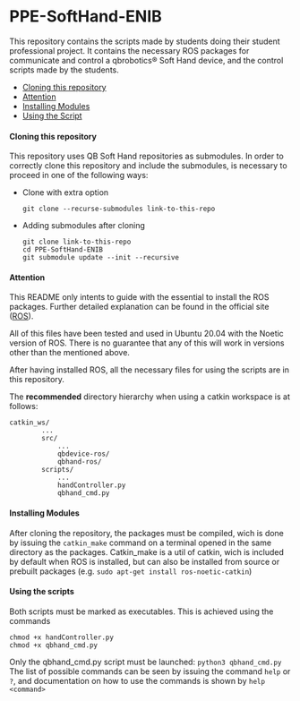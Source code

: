# PPE-SoftHand-ENIB

This repository contains the scripts made by students doing their student professional project. It contains the necessary ROS packages for communicate and control a qbrobotics&reg; Soft Hand device, and the control scripts made by the students.

- [Cloning this repository](#cloning-this-repository)
- [Attention](#attention)
- [Installing Modules](#installing-modules)
- [Using the Script](#using-the-scripts)

#### Cloning this repository
This repository uses QB Soft Hand repositories as submodules. In order to correctly clone this repository and include the submodules, is necessary to proceed in one of the following ways:

- Clone with extra option  
	```
	git clone --recurse-submodules link-to-this-repo
	```
- Adding submodules after cloning  
	```
	git clone link-to-this-repo
	cd PPE-SoftHand-ENIB
	git submodule update --init --recursive
	```

#### Attention 
This README only intents to guide with the essential to install the ROS packages. Further detailed explanation can be found in the official site ([ROS](https://wiki.ros.org/ "ROS")).

All of this files have been tested and used in Ubuntu 20.04 with the Noetic version of ROS. There is no guarantee that any of this will work in versions other than the mentioned above.

After having installed ROS, all the necessary files for using the scripts are in this repository.

The **recommended** directory hierarchy when using a catkin workspace is at follows:

	catkin_ws/
			...
			src/
				...
				qbdevice-ros/
				qbhand-ros/
			scripts/
				...
				handController.py
				qbhand_cmd.py


#### Installing Modules

After cloning the repository, the packages must be compiled, wich is done by issuing the `catkin_make` command on a terminal opened in the same directory as the packages. Catkin_make is a util of catkin, wich is included by default when ROS is installed, but can also be installed from source or prebuilt packages (e.g. `sudo apt-get install ros-noetic-catkin`)


#### Using the scripts
Both scripts must be marked as executables. This is achieved using the commands

    chmod +x handController.py
    chmod +x qbhand_cmd.py

Only the qbhand_cmd.py script must be launched:
	`python3 qbhand_cmd.py`
The list of possible commands can be seen by issuing the command `help` or `?`, and documentation on how to use the commands is shown by `help <command>`